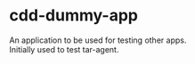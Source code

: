 # cdd-dummy-app

An application to be used for testing other apps.  
Initially used to test tar-agent.
